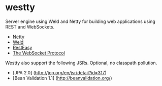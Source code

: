 # westty

Server engine using Weld and Netty for building web applications using REST and WebSockets.

* [Netty](http://netty.io)
* [Weld](http://seamframework.org/Weld)
* [RestEasy](http://www.jboss.org/resteasy)
* [The WebSocket Protocol](http://tools.ietf.org/html/rfc6455)

Westty also support the following JSRs. Optional, no classpath pollution.

* [JPA 2.0] (http://jcp.org/en/jsr/detail?id=317)
* [Bean Validation 1.1] (http://beanvalidation.org/)